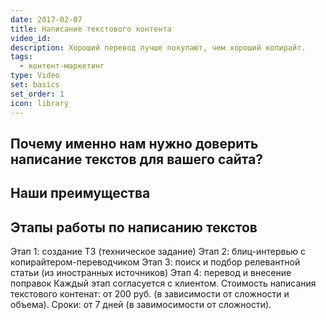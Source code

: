 ```yaml
---
date: 2017-02-07
title: Написание текстового контента
video_id: 
description: Хороший перевод лучше покупают, чем хороший копирайт.
tags:
  - контент-маркетинг
type: Video
set: basics
set_order: 1
icon: library
---
```


## Почему именно нам нужно доверить написание текстов для вашего сайта?
## Наши преимущества
## Этапы работы по написанию текстов
Этап 1: создание ТЗ (техническое задание)
Этап 2: блиц-интервью с копирайтером-переводчиком
Этап 3: поиск и подбор релевантной статьи (из иностранных источников)
Этап 4: перевод и внесение поправок
Каждый этап согласуется с клиентом. 
Стоимость написания текстового контенат: от 200 руб. (в зависимости от сложности и объема).
Сроки: от 7 дней (в завимосимости от сложности).
